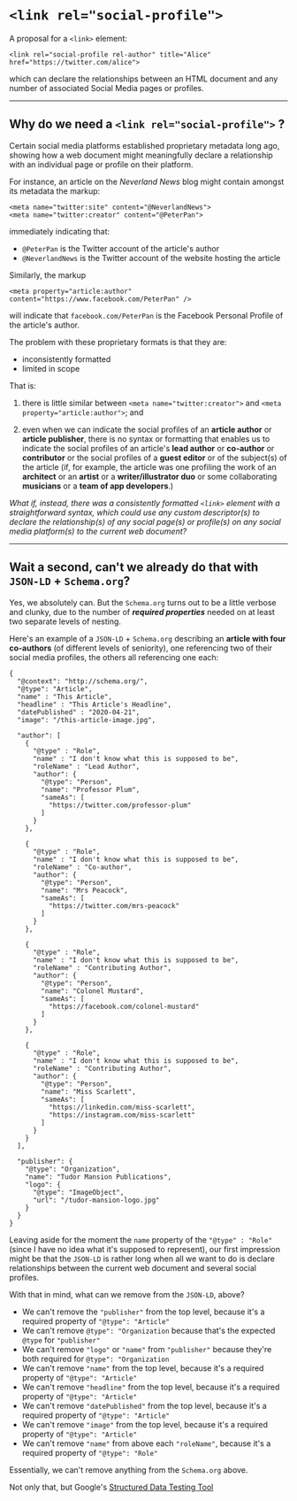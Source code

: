# `<link rel="social-profile">`
A proposal for a `<link>` element:
```
<link rel="social-profile rel-author" title="Alice" href="https://twitter.com/alice">
```
which can declare the relationships between an HTML document and any number of associated Social Media pages or profiles.

______

## Why do we need a `<link rel="social-profile">` ?

Certain social media platforms established proprietary metadata long ago, showing how a web document might meaningfully declare a relationship with an individual page or profile on their platform.

For instance, an article on the *Neverland News* blog might contain amongst its metadata the markup:

```
<meta name="twitter:site" content="@NeverlandNews">
<meta name="twitter:creator" content="@PeterPan">
```

immediately indicating that:

 - `@PeterPan` is the Twitter account of the article's author
 - `@NeverlandNews` is the Twitter account of the website hosting the article
 
 Similarly, the markup
 
 ```
 <meta property="article:author" content="https://www.facebook.com/PeterPan" />
 ```
will indicate that `facebook.com/PeterPan` is the Facebook Personal Profile of the article's author.

The problem with these proprietary formats is that they are:

 - inconsistently formatted
 - limited in scope

That is:

1) there is little similar between `<meta name="twitter:creator">` and  `<meta property="article:author">`; and

2) even when we can indicate the social profiles of an **article author** or **article publisher**, there is no syntax or formatting that enables us to indicate the social profiles of an article's **lead author** or **co-author** or **contributor** or the social profiles of a **guest editor** or of the subject(s) of the article (if, for example, the article was one profiling the work of an **architect** or an **artist** or a **writer/illustrator duo** or some collaborating **musicians** or a **team of app developers**.)

_What if, instead, there was a consistently formatted `<link>` element with a straightforward syntax, which could use any custom descriptor(s) to declare the relationship(s) of any social page(s) or profile(s) on any social media platform(s) to the current web document?_

_______

## Wait a second, can't we already do that with `JSON-LD` + `Schema.org`?

Yes, we absolutely can. But the `Schema.org` turns out to be a little verbose and clunky, due to the number of ***required properties*** needed on at least two separate levels of nesting.

Here's an example of a `JSON-LD` + `Schema.org` describing an **article with four co-authors** (of different levels of seniority), one referencing two of their social media profiles, the others all referencing one each:

```
{
  "@context": "http://schema.org/",
  "@type": "Article",
  "name" : "This Article",
  "headline" : "This Article's Headline",
  "datePublished" : "2020-04-21",
  "image": "/this-article-image.jpg",

  "author": [
    {
      "@type" : "Role",
      "name" : "I don't know what this is supposed to be",
      "roleName" : "Lead Author",
      "author": {
        "@type": "Person",
        "name": "Professor Plum",
        "sameAs": [
          "https://twitter.com/professor-plum"
        ]
      }
    },

    {
      "@type" : "Role",
      "name" : "I don't know what this is supposed to be",
      "roleName" : "Co-author",
      "author": {
        "@type": "Person",
        "name": "Mrs Peacock",
        "sameAs": [
          "https://twitter.com/mrs-peacock"
        ]
      }
    },

    {
      "@type" : "Role",
      "name" : "I don't know what this is supposed to be",
      "roleName" : "Contributing Author",
      "author": {
        "@type": "Person",
        "name": "Colonel Mustard",
        "sameAs": [
          "https://facebook.com/colonel-mustard"
        ]
      }
    },

    {
      "@type" : "Role",
      "name" : "I don't know what this is supposed to be",
      "roleName" : "Contributing Author",
      "author": {
        "@type": "Person",
        "name": "Miss Scarlett",
        "sameAs": [
          "https://linkedin.com/miss-scarlett",
          "https://instagram.com/miss-scarlett"
        ]
      }
    }
  ],

  "publisher": {
    "@type": "Organization",
    "name": "Tudor Mansion Publications",
    "logo": {
      "@type": "ImageObject",
      "url": "/tudor-mansion-logo.jpg"
    }
  }  
}
```
Leaving aside for the moment the `name` property of the `"@type" : "Role"` (since I have no idea what it's supposed to represent), our first impression might be that the `JSON-LD` is rather long when all we want to do is declare relationships between the current web document and several social profiles.

With that in mind, what can we remove from the `JSON-LD`, above?

 - We can't remove the `"publisher"` from the top level, because it's a required property of `"@type": "Article"`
 - We can't remove `@type": "Organization` because that's the expected `@type` for `"publisher"`
 - We can't remove `"logo"` or `"name"` from  `"publisher"` because they're both required for `@type": "Organization`
 - We can't remove `"name"` from the top level, because it's a required property of `"@type": "Article"`
 - We can't remove `"headline"` from the top level, because it's a required property of `"@type": "Article"`
 - We can't remove `"datePublished"` from the top level, because it's a required property of `"@type": "Article"`
 - We can't remove `"image"` from the top level, because it's a required property of `"@type": "Article"`
 - We can't remove `"name"` from above each `"roleName"`, because it's a required property of `"@type": "Role"`  
 
Essentially, we can't remove anything from the `Schema.org` above.

Not only that, but Google's [Structured Data Testing Tool](https://search.google.com/structured-data/testing-tool)
 
 
 
